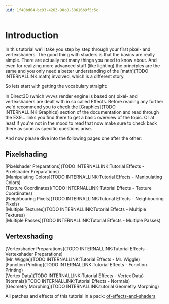 ```yaml
---
uid: 1f40bd64-bc93-4263-98c8-50616b9f5c5c
---
```


# Introduction
In this tutorial we'll take you step by step through your first pixel- and vertexshaders. The good thing with shaders is that the basics are really simple. There are actually not many things you need to know about. And even for realizing more advanced stuff (like lighting) the principles are the same and you only need a better understanding of the [math](TODO INTERNALLINK:math) involved, which is a different story.  

So lets start with getting the vocabulary straight:  

In Direct3D (which vvvvs render engine is based on) pixel- and vertexshaders are dealt with in so called Effects. Before reading any further we'd recommend you to check the [Graphics](TODO INTERNALLINK:Graphics) section of the documentation and read through the EX9... links you find there to get a basic overview of the topic. Or at least if you're not in the mood to read that now make sure to check back there as soon as specific questions arise.  

And now please dive into the following pages one after the other:  

## Pixelshading
[Pixelshader Preparations](TODO INTERNALLINK:Tutorial Effects - Pixelshader Preparations)  
[Manipulating Colors](TODO INTERNALLINK:Tutorial Effects - Manipulating Colors)  
[Texture Coordinates](TODO INTERNALLINK:Tutorial Effects - Texture Coordinates)  
[Neighbouring Pixels](TODO INTERNALLINK:Tutorial Effects - Neighbouring Pixels)  
[Multiple Textures](TODO INTERNALLINK:Tutorial Effects - Multiple Textures)  
[Multiple Passes](TODO INTERNALLINK:Tutorial Effects - Multiple Passes)  

## Vertexshading
[Vertexshader Preparations](TODO INTERNALLINK:Tutorial Effects - Vertexshader Preparations)  
[Mr. Wiggle](TODO INTERNALLINK:Tutorial Effects - Mr. Wiggle)  
[Function Printing](TODO INTERNALLINK:Tutorial Effects - Function Printing)  
[Vertex Data](TODO INTERNALLINK:Tutorial Effects - Vertex Data)  
[Normals](TODO INTERNALLINK:Tutorial Effects - Normals)  
[Geometry Morphing](TODO INTERNALLINK:tutorial Geometry Morphing)  

All patches and effects of this tutorial in a pack: <a href="https://vvvv.org/contribution/of-effects-and-shaders" class="extURL contribution" target="_blank">of-effects-and-shaders</a>  
